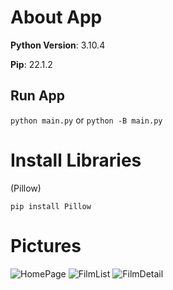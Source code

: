 # About App
<b>Python Version</b>: 3.10.4

<b>Pip</b>: 22.1.2

## Run App
`python main.py` or `python -B main.py`

# Install Libraries
(Pillow)
```
pip install Pillow

```
# Pictures
![HomePage](https://user-images.githubusercontent.com/14320133/175833790-dc9b6958-3bc5-4458-80e2-ee09f6a14d28.PNG)
![FilmList](https://user-images.githubusercontent.com/14320133/175833803-1393f37d-e744-4be4-a20f-84be01700bf6.PNG)
![FilmDetail](https://user-images.githubusercontent.com/14320133/175833808-81588fa7-6555-4fd0-bd41-9a5c4c795c6b.PNG)

